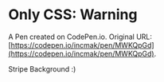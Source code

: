 # Only CSS: Warning

A Pen created on CodePen.io. Original URL: [https://codepen.io/incmak/pen/MWKQpGd](https://codepen.io/incmak/pen/MWKQpGd).

Stripe Background :)
